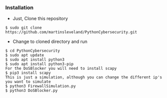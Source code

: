 ### Installation

- Just, Clone this repository
```
$ sudo git clone https://github.com/martinsleveland/PythonCybersecurity.git
```

- Change to cloned directory and run
```
$ cd PythonCybersecurity
$ sudo apt update
$ sudo apt install python3
$ sudo apt install python3-pip
For the DoSBlocker you will need to install scapy
$ pip3 install scapy
This is just a simulation, although you can change the different ip's you want to simulate
$ python3 FirewallSimulation.py
$ python3 DoSBlocker.py
```

